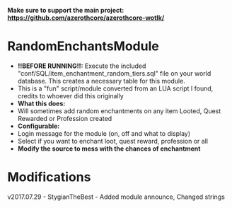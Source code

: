 
<b>Make sure to support the main project:
https://github.com/azerothcore/azerothcore-wotlk/</b>
# RandomEnchantsModule
* <b>!!BEFORE RUNNING!!:</b> Execute the included "conf/SQL/item_enchantment_random_tiers.sql" file on your world database. This creates a necessary table for this module.
* This is a "fun" script/module converted from an LUA script I found, credits to whoever did this originally
* <b> What this does:</b>
* Will sometimes add random enchantments on any item Looted, Quest Rewarded or Profession created
* <b> Configurable:</b>
* Login message for the module (on, off and what to display)
* Select if you want to enchant loot, quest reward, profession or all
* <b>Modify the source to mess with the chances of enchantment</b>

# Modifications #
v2017.07.29 - StygianTheBest - Added module announce, Changed strings